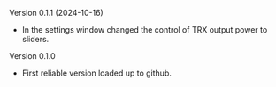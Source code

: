 Version 0.1.1 (2024-10-16)
- In the settings window changed the control of TRX output power to sliders.

Version 0.1.0
- First reliable version loaded up to github.
